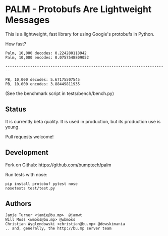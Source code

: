 PALM - Protobufs Are Lightweight Messages
=========================================

This is a lightweight, fast library for using Google's protobufs in Python.

How fast?

    Palm, 10,000 decodes: 0.224280118942
    Palm, 10,000 encodes: 0.0757548809052

    ------------------------------------------------------------------------

    PB, 10,000 decodes: 5.67175507545
    PB, 10,000 encodes: 3.88449811935

(See the benchmark script in tests/bench/bench.py)

Status
------

It is currently beta quality.  It is used in production, but its
production use is young.

Pull requests welcome!

Development
-----------

Fork on Github: https://github.com/bumptech/palm

Run tests with nose:

```
pip install protobuf pytest nose
nosetests test/test.py
```

Authors
-------

    Jamie Turner <jamie@bu.mp>  @jamwt
    Will Moss <wmoss@bu.mp> @wbmoss
    Christian Wyglendowski <christian@bu.mp> @dowskimania
    .. and, generally, the http://bu.mp server team
